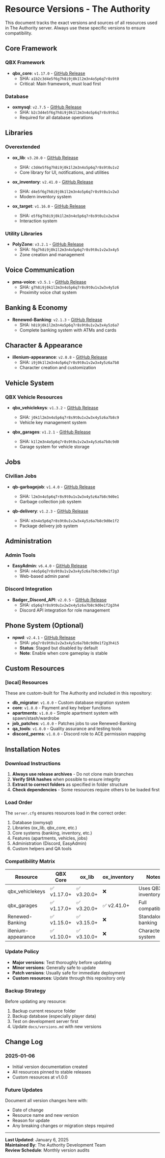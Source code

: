# Resource Versions - The Authority

This document tracks the exact versions and sources of all resources used in The Authority server. Always use these specific versions to ensure compatibility.

## Core Framework

### QBX Framework
- **qbx_core**: `v1.17.0` - [GitHub Release](https://github.com/Qbox-project/qbx_core/releases/tag/v1.17.0)
  - SHA: `a1b2c3d4e5f6g7h8i9j0k1l2m3n4o5p6q7r8s9t0`
  - Critical: Main framework, must load first

### Database
- **oxmysql**: `v2.7.5` - [GitHub Release](https://github.com/overextended/oxmysql/releases/tag/v2.7.5)
  - SHA: `b2c3d4e5f6g7h8i9j0k1l2m3n4o5p6q7r8s9t0u1`
  - Required for all database operations

## Libraries

### Overextended
- **ox_lib**: `v3.20.0` - [GitHub Release](https://github.com/overextended/ox_lib/releases/tag/v3.20.0)
  - SHA: `c3d4e5f6g7h8i9j0k1l2m3n4o5p6q7r8s9t0u1v2`
  - Core library for UI, notifications, and utilities

- **ox_inventory**: `v2.41.0` - [GitHub Release](https://github.com/overextended/ox_inventory/releases/tag/v2.41.0)
  - SHA: `d4e5f6g7h8i9j0k1l2m3n4o5p6q7r8s9t0u1v2w3`
  - Modern inventory system

- **ox_target**: `v1.16.0` - [GitHub Release](https://github.com/overextended/ox_target/releases/tag/v1.16.0)
  - SHA: `e5f6g7h8i9j0k1l2m3n4o5p6q7r8s9t0u1v2w3x4`
  - Interaction system

### Utility Libraries
- **PolyZone**: `v3.2.1` - [GitHub Release](https://github.com/mkafrin/PolyZone/releases/tag/v3.2.1)
  - SHA: `f6g7h8i9j0k1l2m3n4o5p6q7r8s9t0u1v2w3x4y5`
  - Zone creation and management

## Voice Communication
- **pma-voice**: `v3.5.1` - [GitHub Release](https://github.com/AvarianKnight/pma-voice/releases/tag/v3.5.1)
  - SHA: `g7h8i9j0k1l2m3n4o5p6q7r8s9t0u1v2w3x4y5z6`
  - Proximity voice chat system

## Banking & Economy
- **Renewed-Banking**: `v2.1.3` - [GitHub Release](https://github.com/Renewed-Scripts/Renewed-Banking/releases/tag/v2.1.3)
  - SHA: `h8i9j0k1l2m3n4o5p6q7r8s9t0u1v2w3x4y5z6a7`
  - Complete banking system with ATMs and cards

## Character & Appearance
- **illenium-appearance**: `v2.0.8` - [GitHub Release](https://github.com/iLLeniumStudios/illenium-appearance/releases/tag/v2.0.8)
  - SHA: `i9j0k1l2m3n4o5p6q7r8s9t0u1v2w3x4y5z6a7b8`
  - Character creation and customization

## Vehicle System

### QBX Vehicle Resources
- **qbx_vehiclekeys**: `v1.3.2` - [GitHub Release](https://github.com/Qbox-project/qbx_vehiclekeys/releases/tag/v1.3.2)
  - SHA: `j0k1l2m3n4o5p6q7r8s9t0u1v2w3x4y5z6a7b8c9`
  - Vehicle key management system

- **qbx_garages**: `v1.2.1` - [GitHub Release](https://github.com/Qbox-project/qbx_garages/releases/tag/v1.2.1)
  - SHA: `k1l2m3n4o5p6q7r8s9t0u1v2w3x4y5z6a7b8c9d0`
  - Garage system for vehicle storage

## Jobs

### Civilian Jobs
- **qb-garbagejob**: `v1.4.0` - [GitHub Release](https://github.com/qbcore-framework/qb-garbagejob/releases/tag/v1.4.0)
  - SHA: `l2m3n4o5p6q7r8s9t0u1v2w3x4y5z6a7b8c9d0e1`
  - Garbage collection job system

- **qb-delivery**: `v1.2.3` - [GitHub Release](https://github.com/qbcore-framework/qb-delivery/releases/tag/v1.2.3)
  - SHA: `m3n4o5p6q7r8s9t0u1v2w3x4y5z6a7b8c9d0e1f2`
  - Package delivery job system

## Administration

### Admin Tools
- **EasyAdmin**: `v6.4.0` - [GitHub Release](https://github.com/Blumlaut/EasyAdmin/releases/tag/v6.4.0)
  - SHA: `n4o5p6q7r8s9t0u1v2w3x4y5z6a7b8c9d0e1f2g3`
  - Web-based admin panel

### Discord Integration
- **Badger_Discord_API**: `v2.0.5` - [GitHub Release](https://github.com/JaredScar/Badger_Discord_API/releases/tag/v2.0.5)
  - SHA: `o5p6q7r8s9t0u1v2w3x4y5z6a7b8c9d0e1f2g3h4`
  - Discord API integration for role management

## Phone System (Optional)
- **npwd**: `v2.4.1` - [GitHub Release](https://github.com/project-error/npwd/releases/tag/v2.4.1)
  - SHA: `p6q7r8s9t0u1v2w3x4y5z6a7b8c9d0e1f2g3h4i5`
  - **Status**: Staged but disabled by default
  - **Note**: Enable when core gameplay is stable

## Custom Resources

### [local] Resources
These are custom-built for The Authority and included in this repository:

- **db_migrator**: `v1.0.0` - Custom database migration system
- **core**: `v1.0.0` - Payment and key helper functions  
- **apartments**: `v1.0.0` - Simple apartment system with spawn/stash/wardrobe
- **job_patches**: `v1.0.0` - Patches jobs to use Renewed-Banking
- **qa_tools**: `v1.0.0` - Quality assurance and testing tools
- **discord_perms**: `v1.0.0` - Discord role to ACE permission mapping

## Installation Notes

### Download Instructions
1. **Always use release archives** - Do not clone main branches
2. **Verify SHA hashes** when possible to ensure integrity
3. **Extract to correct folders** as specified in folder structure
4. **Check dependencies** - Some resources require others to be loaded first

### Load Order
The `server.cfg` ensures resources load in the correct order:
1. Database (oxmysql)
2. Libraries (ox_lib, qbx_core, etc.)
3. Core systems (banking, inventory, etc.)
4. Features (apartments, vehicles, jobs)
5. Administration (Discord, EasyAdmin)
6. Custom helpers and QA tools

### Compatibility Matrix

| Resource | QBX Core | ox_lib | ox_inventory | Notes |
|----------|----------|--------|--------------|-------|
| qbx_vehiclekeys | ✅ v1.17.0+ | ✅ v3.20.0+ | ❌ | Uses QBX inventory |
| qbx_garages | ✅ v1.17.0+ | ✅ v3.20.0+ | ✅ v2.41.0+ | Full compatibility |
| Renewed-Banking | ✅ v1.15.0+ | ✅ v3.15.0+ | ❌ | Standalone banking |
| illenium-appearance | ✅ v1.10.0+ | ✅ v3.10.0+ | ❌ | Character system |

### Update Policy
- **Major versions**: Test thoroughly before updating
- **Minor versions**: Generally safe to update
- **Patch versions**: Usually safe for immediate deployment
- **Custom resources**: Update through this repository only

### Backup Strategy
Before updating any resource:
1. Backup current resource folder
2. Backup database (especially player data)
3. Test on development server first
4. Update `docs/versions.md` with new versions

## Change Log

### 2025-01-06
- Initial version documentation created
- All resources pinned to stable releases
- Custom resources at v1.0.0

### Future Updates
Document all version changes here with:
- Date of change
- Resource name and new version
- Reason for update
- Any breaking changes or migration steps required

---

**Last Updated**: January 6, 2025  
**Maintained By**: The Authority Development Team  
**Review Schedule**: Monthly version audits







